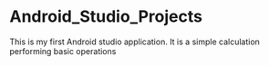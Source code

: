 # Android_Studio_Projects
This is my first Android studio application. It is a simple calculation performing basic operations
